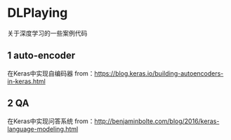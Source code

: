# DLPlaying
关于深度学习的一些案例代码

## 1 auto-encoder
在Keras中实现自编码器
from：https://blog.keras.io/building-autoencoders-in-keras.html

## 2 QA
在Keras中实现问答系统
from：http://benjaminbolte.com/blog/2016/keras-language-modeling.html

